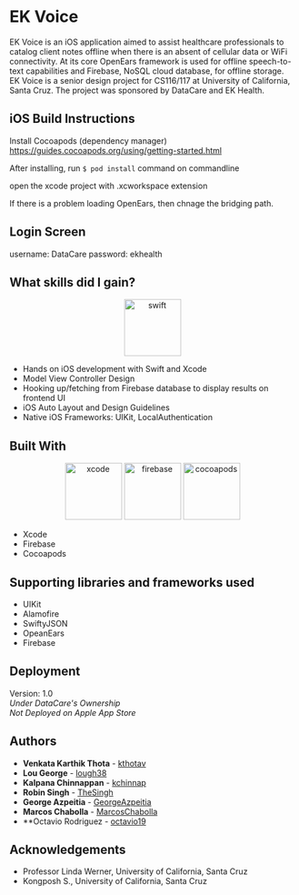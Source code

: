 # EK Voice
EK Voice is an iOS application aimed to assist healthcare professionals to catalog client notes offline when there is an absent of cellular data or WiFi connectivity. At its core OpenEars framework is used for offline speech-to-text capabilities and Firebase, NoSQL cloud database, for offline storage. EK Voice is a senior design project for CS116/117 at University of California, Santa Cruz. The project was sponsored by DataCare and EK Health.


## iOS Build Instructions
Install Cocoapods (dependency manager) https://guides.cocoapods.org/using/getting-started.html

After installing, run
`$ pod install`
command on commandline

open the xcode project with .xcworkspace extension

If there is a problem loading OpenEars, then chnage the bridging path. 


## Login Screen
username: DataCare
password: ekhealth


## What skills did I gain?

<p align="center">
<img src="https://upload.wikimedia.org/wikipedia/commons/thumb/2/20/Swift_logo_with_text.svg/2000px-Swift_logo_with_text.svg.png" alt="swift" height="100px">
</p>

* Hands on iOS development with Swift and Xcode
* Model View Controller Design
* Hooking up/fetching from Firebase database to display results on frontend UI
* iOS Auto Layout and Design Guidelines
* Native iOS Frameworks: UIKit, LocalAuthentication


## Built With

<p align="center">
<img src="https://upload.wikimedia.org/wikipedia/fr/d/da/Logo_xcode.png" alt="xcode" height="100px">
<img src="https://d13yacurqjgara.cloudfront.net/users/1168564/screenshots/2725163/firebase_logo_shot.png"alt="firebase" height="100px">
<img src="http://ashishkakkad.com/wp-content/uploads/2016/01/CocoaPodsLogo.png" alt="cocoapods" height="100px">
</p>

* Xcode
* Firebase
* Cocoapods

## Supporting libraries and frameworks used

* UIKit
* Alamofire
* SwiftyJSON
* OpeanEars
* Firebase


## Deployment

Version: 1.0  
*Under DataCare's Ownership*  
*Not Deployed on Apple App Store*  

## Authors

* **Venkata Karthik Thota** - [kthotav](https://github.com/kthotav)
* **Lou George** - [lough38](https://github.com/loug38)
* **Kalpana Chinnappan** - [kchinnap](https://github.com/kchinnap)
* **Robin Singh** - [TheSingh](https://github.com/TheSingh)
* **George Azpeitia** - [GeorgeAzpeitia](https://github.com/GeorgeAzpeitia)
* **Marcos Chabolla** - [MarcosChabolla](https://github.com/MarcosChabolla)
* **Octavio Rodriguez - [octavio19](https://github.com/octavio19)

## Acknowledgements

* Professor Linda Werner, University of California, Santa Cruz
* Kongposh S., University of California, Santa Cruz
